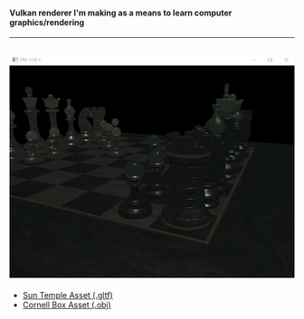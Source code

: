 #### Vulkan renderer I'm making as a means to learn computer graphics/rendering

----
![Wireframe Example](examples/8-17%20progress.PNG)
----
- [Sun Temple Asset (.gltf)](https://developer.nvidia.com/ue4-sun-temple)
- [Cornell Box Asset (.obj)](https://www.graphics.cornell.edu/online/box/)
